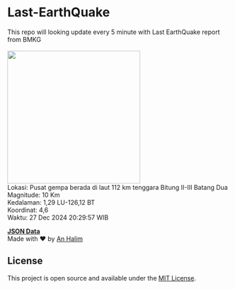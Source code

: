 # Last-EarthQuake
This repo will looking update every 5 minute with Last EarthQuake report from BMKG
<br>
<br>
<img src="undefined" width="300"/>
<br>
Lokasi: Pusat gempa berada di laut 112 km tenggara Bitung  II-III Batang Dua <br>
Magnitude: 10 Km <br>
Kedalaman: 1,29 LU-126,12 BT <br>
Koordinat: 4,6 <br>
Waktu: 27 Dec 2024 20:29:57 WIB <br>

<a href="./data/data.json">**JSON Data**</a>
<br>
Made with ❤️ by <a href="https://github.com/an-halim">An Halim</a>
## License

This project is open source and available under the [MIT License](LICENSE).
